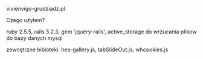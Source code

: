 vivienvigo-grudziadz.pl

Czego użyłem?

ruby 2.5.5, rails 5.2.3, gem 'jquery-rails', active_storage do wrzucania plikow do bazy danych mysql

zewnętrzne bibloteki: hes-gallery.js, tabSlideOut.js, whcookies.js
